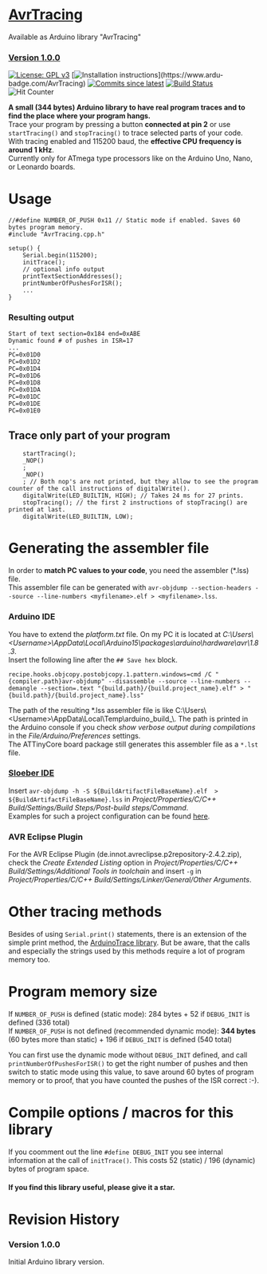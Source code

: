 # [AvrTracing](https://github.com/ArminJo/AvrTracing)
Available as Arduino library "AvrTracing"

### [Version 1.0.0](https://github.com/ArminJo/AvrTracing/releases)

[![License: GPL v3](https://img.shields.io/badge/License-GPLv3-blue.svg)](https://www.gnu.org/licenses/gpl-3.0)
[![Installation instructions](https://www.ardu-badge.com/badge/AvrTracing.svg?)](https://www.ardu-badge.com/AvrTracing)
[![Commits since latest](https://img.shields.io/github/commits-since/ArminJo/AvrTracing/latest)](https://github.com/ArminJo/AvrTracing/commits/master)
[![Build Status](https://github.com/ArminJo/AvrTracing/workflows/LibraryBuild/badge.svg)](https://github.com/ArminJo/AvrTracing/actions)
![Hit Counter](https://visitor-badge.laobi.icu/badge?page_id=ArminJo_AvrTracing)

**A small (344 bytes) Arduino library to have real program traces and to find the place where your program hangs.**<br/>
Trace your program by pressing a button **connected at pin 2** or use `startTracing()` and `stopTracing()` to trace selected parts of your code.<br/>
With tracing enabled and 115200 baud, the **effective CPU frequency is around 1 kHz**.<br/>
Currently only for ATmega type processors like on the Arduino Uno, Nano, or Leonardo boards.

# Usage
```
//#define NUMBER_OF_PUSH 0x11 // Static mode if enabled. Saves 60 bytes program memory.
#include "AvrTracing.cpp.h"

setup() {
    Serial.begin(115200);
    initTrace();
    // optional info output
    printTextSectionAddresses();
    printNumberOfPushesForISR();
    ...
}
```
### Resulting output
```
Start of text section=0x184 end=0xABE
Dynamic found # of pushes in ISR=17
...
PC=0x01D0
PC=0x01D2
PC=0x01D4
PC=0x01D6
PC=0x01D8
PC=0x01DA
PC=0x01DC
PC=0x01DE
PC=0x01E0
```
## Trace only part of your program
```
    startTracing();
    _NOP()
    ;
    _NOP()
    ; // Both nop's are not printed, but they allow to see the program counter of the call instructions of digitalWrite().
    digitalWrite(LED_BUILTIN, HIGH); // Takes 24 ms for 27 prints.
    stopTracing(); // the first 2 instructions of stopTracing() are printed at last.
    digitalWrite(LED_BUILTIN, LOW);
```

# Generating the assembler file
In order to **match PC values to your code**, you need the assembler (*.lss) file.<br/>
This assembler file can be generated with `avr-objdump --section-headers --source --line-numbers <myfilename>.elf > <myfilename>.lss`.

### Arduino IDE
You have to extend the *platform.txt* file. On my PC it is located at *C:\Users\\\<Username>\AppData\Local\Arduino15\packages\arduino\hardware\avr\1.8.3*.<br/>
Insert the following line after the `## Save hex` block.

```
recipe.hooks.objcopy.postobjcopy.1.pattern.windows=cmd /C "{compiler.path}avr-objdump" --disassemble --source --line-numbers --demangle --section=.text "{build.path}/{build.project_name}.elf" > "{build.path}/{build.project_name}.lss"
```
The path of the resulting *.lss assembler file is like C:\Users\\\<Username>\AppData\Local\Temp\arduino_build_\\<number>. The path is printed in the Arduino console if you check *show verbose output during compilations* in the *File/Arduino/Preferences* settings.<br/>
The ATTinyCore board package still generates this assembler file as a `*.lst` file.

### [Sloeber IDE](http://eclipse.baeyens.it/)
Insert `avr-objdump -h -S ${BuildArtifactFileBaseName}.elf  > ${BuildArtifactFileBaseName}.lss` in *Project/Properties/C/C++ Build/Settings/Build Steps/Post-build steps/Command*.<br/>
Examples for such a project configuration can be found [here](https://github.com/ArminJo/Arduino-Lessons-for-School).

### AVR Eclipse Plugin
For the AVR Eclipse Plugin (de.innot.avreclipse.p2repository-2.4.2.zip), check the *Create Extended Listing* option in *Project/Properties/C/C++ Build/Settings/Additional Tools in toolchain*  and insert `-g` in *Project/Properties/C/C++ Build/Settings/Linker/General/Other Arguments*.<br/>

# Other tracing methods
Besides of using `Serial.print()` statements, there is an extension of the simple print method, the [ArduinoTrace library](https://github.com/bblanchon/ArduinoTrace). But be aware, that the calls and especially the strings used by this methods require a lot of program memory too.

# Program memory size
If `NUMBER_OF_PUSH` is defined (static mode): 284 bytes + 52 if `DEBUG_INIT` is defined (336 total)<br/>
If `NUMBER_OF_PUSH` is not defined (recommended dynamic mode): **344 bytes** (60 bytes more than static) + 196 if `DEBUG_INIT` is defined (540 total)

You can first use the dynamic mode without `DEBUG_INIT` defined, and call `printNumberOfPushesForISR()`
to get the right number of pushes and then switch to static mode using this value, to save around 60 bytes of program memory
or to proof, that you have counted the pushes of the ISR correct :-).

# Compile options / macros for this library
If you coomment out the line `#define DEBUG_INIT` you see internal information at the call of `initTrace()`. This costs 52 (static) / 196 (dynamic) bytes of program space.

#### If you find this library useful, please give it a star.


# Revision History
### Version 1.0.0
Initial Arduino library version.
